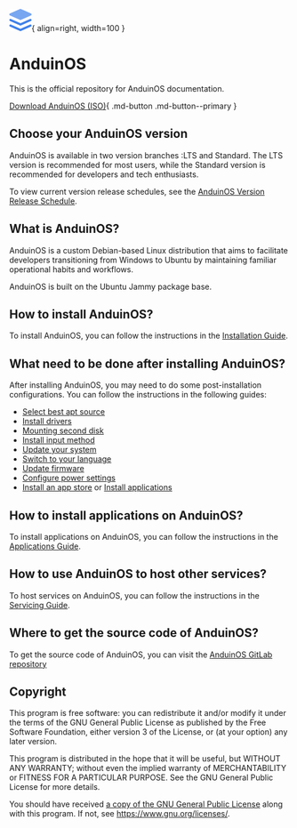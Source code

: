![AnduinOS Logo](./Assets/logo.svg){ align=right, width=100 }

# AnduinOS

This is the official repository for AnduinOS documentation.

[Download AnduinOS (ISO)](https://www.anduinos.com/){ .md-button .md-button--primary }

## Choose your AnduinOS version

AnduinOS is available in two version branches :LTS and Standard. The LTS version is recommended for most users, while the Standard version is recommended for developers and tech enthusiasts.

To view current version release schedules, see the [AnduinOS Version Release Schedule](./VERSIONS.md).

## What is AnduinOS?

AnduinOS is a custom Debian-based Linux distribution that aims to facilitate developers transitioning from Windows to Ubuntu by maintaining familiar operational habits and workflows.

AnduinOS is built on the Ubuntu Jammy package base.

## How to install AnduinOS?

To install AnduinOS, you can follow the instructions in the [Installation Guide](./Install/./System-Requirements.md).

## What need to be done after installing AnduinOS?

After installing AnduinOS, you may need to do some post-installation configurations. You can follow the instructions in the following guides:

* [Select best apt source](./Install/Select-Best-Apt-Source.md)
* [Install drivers](./Install/Install-Drivers.md)
* [Mounting second disk](./Install/Mounting-Second-Disk.md)
* [Install input method](./Install/Install-Input-Method.md)
* [Update your system](./Install/Update-Your-System.md)
* [Switch to your language](./Install/Switch-To-Your-Language.md)
* [Update firmware](./Install/Upgrade-Firmware.md)
* [Configure power settings](./Install/Configure-Power-Settings.md)
* [Install an app store](./Install/Install-An-App-Store.md) or [Install applications](./Applications/Introduction.md)

## How to install applications on AnduinOS?

To install applications on AnduinOS, you can follow the instructions in the [Applications Guide](./Applications/Introduction.md).

## How to use AnduinOS to host other services?

To host services on AnduinOS, you can follow the instructions in the [Servicing Guide](./Servicing/Introduction.md).

## Where to get the source code of AnduinOS?

To get the source code of AnduinOS, you can visit the [AnduinOS GitLab repository](https://gitlab.aiursoft.cn/anduin/anduinos)

## Copyright

This program is free software: you can redistribute it and/or modify it under the terms of the GNU General Public License as published by the Free Software Foundation, either version 3 of the License, or (at your option) any later version.

This program is distributed in the hope that it will be useful, but WITHOUT ANY WARRANTY; without even the implied warranty of MERCHANTABILITY or FITNESS FOR A PARTICULAR PURPOSE.  See the GNU General Public License for more details.

You should have received [a copy of the GNU General Public License](https://gitlab.aiursoft.cn/anduin/anduinos/-/blob/1.2/LICENSE) along with this program. If not, see <https://www.gnu.org/licenses/>.
